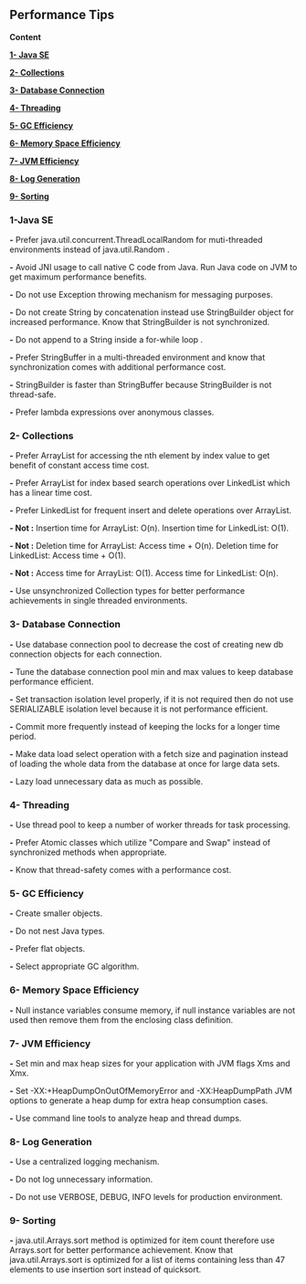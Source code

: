 ## Performance Tips

**Content**

[**1- Java SE**](#1-Java-SE)

[**2- Collections**](#2-Collections)

[**3- Database Connection**](#3-Database-Connection)

[**4- Threading**](#4-Threading)

[**5- GC Efficiency**](#5-GC-Efficiency)

[**6- Memory Space Efficiency**](#6-Memory-Space-Efficiency)

[**7- JVM Efficiency**](#7-JVM-Efficiency)

[**8- Log Generation**](#8-Log-Generation)

[**9- Sorting**](#9-Sorting)


### 1-Java SE

**-** Prefer java.util.concurrent.ThreadLocalRandom for muti-threaded environments instead of java.util.Random .

**-** Avoid JNI usage to call native C code from Java. Run Java code on JVM to get maximum performance benefits.

**-** Do not use Exception throwing mechanism for messaging purposes.

**-** Do not create String by concatenation instead use StringBuilder object for increased performance. Know that StringBuilder is not synchronized.

**-** Do not append to a String inside a for-while loop .

**-** Prefer StringBuffer in a multi-threaded environment and know that synchronization comes with additional performance cost.

**-** StringBuilder is faster than StringBuffer because StringBuilder is not thread-safe.

**-** Prefer lambda expressions over anonymous classes.

### 2- Collections

**-** Prefer ArrayList for accessing the nth element by index value to get benefit of constant access time cost.

**-** Prefer ArrayList for index based search operations over LinkedList which has a linear time cost.

**-** Prefer LinkedList for frequent insert and delete operations over ArrayList.

**- Not :** Insertion time for ArrayList: O(n). Insertion time for LinkedList: O(1).

**- Not :** Deletion time for ArrayList: Access time + O(n). Deletion time for LinkedList: Access time + O(1).

**- Not :** Access time for ArrayList: O(1). Access time for LinkedList: O(n).

**-** Use unsynchronized Collection types for better performance achievements in single threaded environments.

### 3- Database Connection

**-** Use database connection pool to decrease the cost of creating new db connection objects for each connection.

**-** Tune the database connection pool min and max values to keep database performance efficient.

**-** Set transaction isolation level properly, if it is not required then do not use SERIALIZABLE isolation level because it is not performance efficient.

**-** Commit more frequently instead of keeping the locks for a longer time period.

**-** Make data load select operation with a fetch size and pagination instead of loading the whole data from the database at once for large data sets.

**-** Lazy load unnecessary data as much as possible.

### 4- Threading

**-** Use thread pool to keep a number of worker threads for task processing.

**-** Prefer Atomic classes which utilize &quot;Compare and Swap&quot; instead of synchronized methods when appropriate.

**-** Know that thread-safety comes with a performance cost.

### 5- GC Efficiency

**-** Create smaller objects.

**-** Do not nest Java types.

**-** Prefer flat objects.

**-** Select appropriate GC algorithm.

### 6- Memory Space Efficiency

**-** Null instance variables consume memory, if null instance variables are not used then remove them from the enclosing class definition.

### 7- JVM Efficiency

**-** Set min and max heap sizes for your application with JVM flags Xms and Xmx.

**-** Set -XX:+HeapDumpOnOutOfMemoryError and -XX:HeapDumpPath JVM options to generate a heap dump for extra heap consumption cases.

**-** Use command line tools to analyze heap and thread dumps.

### 8- Log Generation

**-** Use a centralized logging mechanism.

**-** Do not log unnecessary information.

**-** Do not use VERBOSE, DEBUG, INFO levels for production environment.

### 9- Sorting

**-** java.util.Arrays.sort method is optimized for item count therefore use Arrays.sort for better performance achievement. Know that java.util.Arrays.sort is optimized for a list of items containing less than 47 elements to use insertion sort instead of quicksort.
